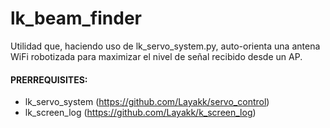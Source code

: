 # lk_beam_finder
Utilidad que, haciendo uso de lk_servo_system.py, auto-orienta una antena WiFi robotizada para maximizar el nivel de señal recibido desde un AP.

#### PRERREQUISITES:
* lk_servo_system (https://github.com/Layakk/servo_control)
* lk_screen_log (https://github.com/Layakk/k_screen_log)
